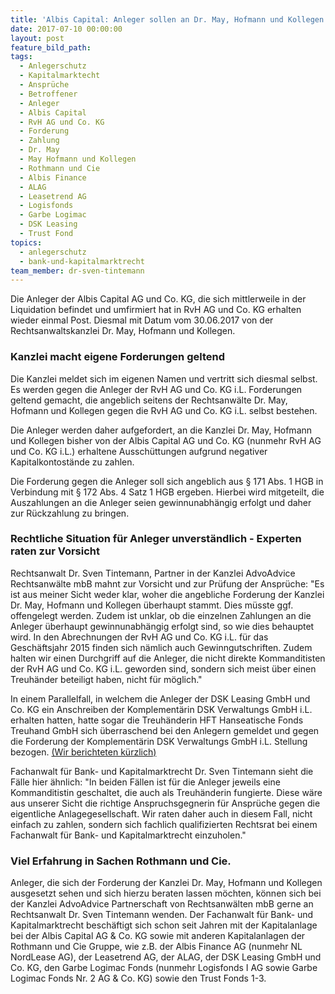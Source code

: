 ```yaml
---
title: 'Albis Capital: Anleger sollen an Dr. May, Hofmann und Kollegen zahlen'
date: 2017-07-10 00:00:00
layout: post
feature_bild_path:
tags:
  - Anlegerschutz
  - Kapitalmarktecht
  - Ansprüche
  - Betroffener
  - Anleger
  - Albis Capital
  - RvH AG und Co. KG
  - Forderung
  - Zahlung
  - Dr. May
  - May Hofmann und Kollegen
  - Rothmann und Cie
  - Albis Finance
  - ALAG
  - Leasetrend AG
  - Logisfonds
  - Garbe Logimac
  - DSK Leasing
  - Trust Fond
topics:
  - anlegerschutz
  - bank-und-kapitalmarktrecht
team_member: dr-sven-tintemann
---
```



Die Anleger der Albis Capital AG und Co. KG, die sich mittlerweile in der Liquidation befindet und umfirmiert hat in RvH AG und Co. KG erhalten wieder einmal Post. Diesmal mit Datum vom 30.06.2017 von der Rechtsanwaltskanzlei Dr. May, Hofmann und Kollegen.

### Kanzlei macht eigene Forderungen geltend

Die Kanzlei meldet sich im eigenen Namen und vertritt sich diesmal selbst. Es werden gegen die Anleger der RvH AG und Co. KG i.L. Forderungen geltend gemacht, die angeblich seitens der Rechtsanw&auml;lte Dr. May, Hofmann und Kollegen gegen die RvH AG und Co. KG i.L. selbst bestehen.

Die Anleger werden daher aufgefordert, an die Kanzlei Dr. May, Hofmann und Kollegen bisher von der Albis Capital AG und Co. KG (nunmehr RvH AG und Co. KG i.L.) erhaltene Aussch&uuml;ttungen aufgrund negativer Kapitalkontost&auml;nde zu zahlen.

Die Forderung gegen die Anleger soll sich angeblich aus &sect; 171 Abs. 1 HGB in Verbindung mit &sect; 172 Abs. 4 Satz 1 HGB ergeben. Hierbei wird mitgeteilt, die Auszahlungen an die Anleger seien gewinnunabh&auml;ngig erfolgt und daher zur R&uuml;ckzahlung zu bringen.

### Rechtliche Situation f&uuml;r Anleger unverst&auml;ndlich - Experten raten zur Vorsicht

Rechtsanwalt Dr. Sven Tintemann, Partner in der Kanzlei AdvoAdvice Rechtsanw&auml;lte mbB mahnt zur Vorsicht und zur Pr&uuml;fung der Anspr&uuml;che: "Es ist aus meiner Sicht weder klar, woher die angebliche Forderung der Kanzlei Dr. May, Hofmann und Kollegen &uuml;berhaupt stammt. Dies m&uuml;sste ggf. offengelegt werden. Zudem ist unklar, ob die einzelnen Zahlungen an die Anleger &uuml;berhaupt gewinnunabh&auml;ngig erfolgt sind, so wie dies behauptet wird. In den Abrechnungen der RvH AG und Co. KG i.L. f&uuml;r das Gesch&auml;ftsjahr 2015 finden sich n&auml;mlich auch Gewinngutschriften. Zudem halten wir einen Durchgriff auf die Anleger, die nicht direkte Kommanditisten der RvH AG und Co. KG i.L. geworden sind, sondern sich meist &uuml;ber einen Treuh&auml;nder beteiligt haben, nicht f&uuml;r m&ouml;glich."

In einem Parallelfall, in welchem die Anleger der DSK Leasing GmbH und Co. KG ein Anschreiben der Komplement&auml;rin DSK Verwaltungs GmbH i.L. erhalten hatten, hatte sogar die Treuh&auml;nderin HFT Hanseatische Fonds Treuhand GmbH sich &uuml;berraschend bei den Anlegern gemeldet und gegen die Forderung der Komplement&auml;rin DSK Verwaltungs GmbH i.L. Stellung bezogen. [(Wir berichteten k&uuml;rzlich)](http://advoadvice.de/blog/dsk-leasing-treuh%C3%A4nderin-warnt-anleger-vor-zahlung-an-dsk-leasing-verwaltung-gmbh-i-l/)

Fachanwalt f&uuml;r Bank- und Kapitalmarktrecht Dr. Sven Tintemann sieht die F&auml;lle hier &auml;hnlich: "In beiden F&auml;llen ist f&uuml;r die Anleger jeweils eine Kommanditistin geschaltet, die auch als Treuh&auml;nderin fungierte. Diese w&auml;re aus unserer Sicht die richtige Anspruchsgegnerin f&uuml;r Anspr&uuml;che gegen die eigentliche Anlagegesellschaft. Wir raten daher auch in diesem Fall, nicht einfach zu zahlen, sondern sich fachlich qualifizierten Rechtsrat bei einem Fachanwalt f&uuml;r Bank- und Kapitalmarktrecht einzuholen."

### Viel Erfahrung in Sachen Rothmann und Cie.

Anleger, die sich der Forderung der Kanzlei Dr. May, Hofmann und Kollegen ausgesetzt sehen und sich hierzu beraten lassen m&ouml;chten, k&ouml;nnen sich bei der Kanzlei AdvoAdvice Partnerschaft von Rechtsanw&auml;lten mbB gerne an Rechtsanwalt Dr. Sven Tintemann wenden. Der Fachanwalt f&uuml;r Bank- und Kapitalmarktrecht besch&auml;ftigt sich schon seit Jahren mit der Kapitalanlage bei der Albis Capital AG & Co. KG sowie mit anderen Kapitalanlagen der Rothmann und Cie Gruppe, wie z.B. der Albis Finance AG (nunmehr NL NordLease AG), der Leasetrend AG, der ALAG, der DSK Leasing GmbH und Co. KG, den Garbe Logimac Fonds (nunmehr Logisfonds I AG sowie Garbe Logimac Fonds Nr. 2 AG & Co. KG) sowie den Trust Fonds 1-3.